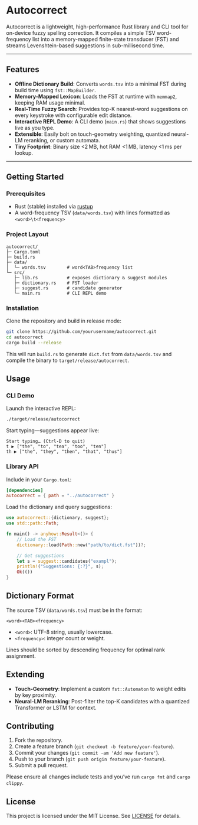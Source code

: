 # Autocorrect

Autocorrect is a lightweight, high-performance Rust library and CLI tool for on-device fuzzy spelling correction. It compiles a simple TSV word-frequency list into a memory-mapped finite-state transducer (FST) and streams Levenshtein-based suggestions in sub-millisecond time.

---

## Features

- **Offline Dictionary Build**: Converts `words.tsv` into a minimal FST during build time using `fst::MapBuilder`.
- **Memory-Mapped Lexicon**: Loads the FST at runtime with `memmap2`, keeping RAM usage minimal.
- **Real-Time Fuzzy Search**: Provides top-K nearest-word suggestions on every keystroke with configurable edit distance.
- **Interactive REPL Demo**: A CLI demo (`main.rs`) that shows suggestions live as you type.
- **Extensible**: Easily bolt on touch-geometry weighting, quantized neural-LM reranking, or custom automata.
- **Tiny Footprint**: Binary size <2 MB, hot RAM <1 MB, latency <1 ms per lookup.

---

## Getting Started

### Prerequisites

- Rust (stable) installed via [rustup](https://rustup.rs)
- A word-frequency TSV (`data/words.tsv`) with lines formatted as `<word>\t<frequency>`

### Project Layout

```
autocorrect/
├─ Cargo.toml
├─ build.rs
├─ data/
│  └─ words.tsv        # word<TAB>frequency list
└─ src/
   ├─ lib.rs           # exposes dictionary & suggest modules
   ├─ dictionary.rs    # FST loader
   ├─ suggest.rs       # candidate generator
   └─ main.rs          # CLI REPL demo
```

### Installation

Clone the repository and build in release mode:

```bash
git clone https://github.com/yourusername/autocorrect.git
cd autocorrect
cargo build --release
```

This will run `build.rs` to generate `dict.fst` from `data/words.tsv` and compile the binary to `target/release/autocorrect`.

## Usage

### CLI Demo

Launch the interactive REPL:

```bash
./target/release/autocorrect
```

Start typing—suggestions appear live:

```
Start typing… (Ctrl-D to quit)
t ▶ ["the", "to", "tea", "too", "ten"]
th ▶ ["the", "they", "then", "that", "thus"]
```

### Library API

Include in your `Cargo.toml`:

```toml
[dependencies]
autocorrect = { path = "../autocorrect" }
```

Load the dictionary and query suggestions:

```rust
use autocorrect::{dictionary, suggest};
use std::path::Path;

fn main() -> anyhow::Result<()> {
    // Load the FST
    dictionary::load(Path::new("path/to/dict.fst"))?;

    // Get suggestions
    let s = suggest::candidates("exampl");
    println!("Suggestions: {:?}", s);
    Ok(())
}
```

## Dictionary Format

The source TSV (`data/words.tsv`) must be in the format:

```text
<word><TAB><frequency>
```

- `<word>`: UTF-8 string, usually lowercase.
- `<frequency>`: integer count or weight.

Lines should be sorted by descending frequency for optimal rank assignment.

## Extending

- **Touch-Geometry**: Implement a custom `fst::Automaton` to weight edits by key proximity.
- **Neural-LM Reranking**: Post-filter the top-K candidates with a quantized Transformer or LSTM for context.

## Contributing

1. Fork the repository.
2. Create a feature branch (`git checkout -b feature/your-feature`).
3. Commit your changes (`git commit -am 'Add new feature'`).
4. Push to your branch (`git push origin feature/your-feature`).
5. Submit a pull request.

Please ensure all changes include tests and you’ve run `cargo fmt` and `cargo clippy`.

## License

This project is licensed under the MIT License. See [LICENSE](LICENSE) for details.
